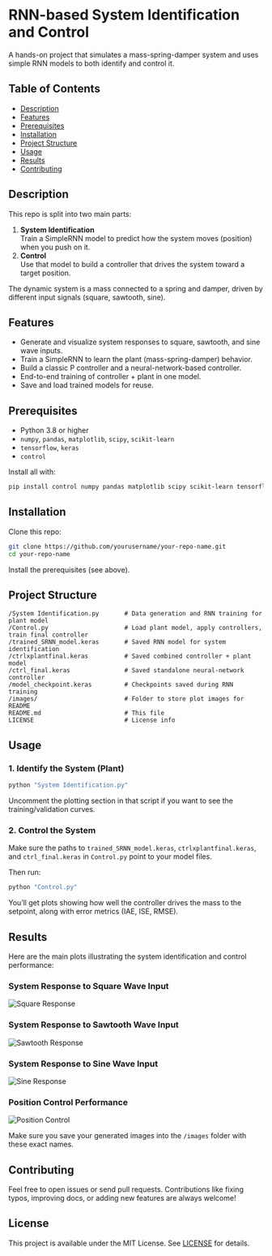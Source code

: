 # RNN-based System Identification and Control

A hands-on project that simulates a mass-spring-damper system and uses simple RNN models to both identify and control it.

## Table of Contents
- [Description](#description)
- [Features](#features)
- [Prerequisites](#prerequisites)
- [Installation](#installation)
- [Project Structure](#project-structure)
- [Usage](#usage)
- [Results](#results)
- [Contributing](#contributing)

## Description

This repo is split into two main parts:

1. **System Identification**  
   Train a SimpleRNN model to predict how the system moves (position) when you push on it.
2. **Control**  
   Use that model to build a controller that drives the system toward a target position.

The dynamic system is a mass connected to a spring and damper, driven by different input signals (square, sawtooth, sine).

## Features

- Generate and visualize system responses to square, sawtooth, and sine wave inputs.
- Train a SimpleRNN to learn the plant (mass-spring-damper) behavior.
- Build a classic P controller and a neural-network-based controller.
- End-to-end training of controller + plant in one model.
- Save and load trained models for reuse.

## Prerequisites

- Python 3.8 or higher
- `numpy`, `pandas`, `matplotlib`, `scipy`, `scikit-learn`
- `tensorflow`, `keras`
- `control`

Install all with:
```bash
pip install control numpy pandas matplotlib scipy scikit-learn tensorflow keras
```

## Installation

Clone this repo:
```bash
git clone https://github.com/yourusername/your-repo-name.git
cd your-repo-name
```

Install the prerequisites (see above).

## Project Structure

```
/System Identification.py       # Data generation and RNN training for plant model
/Control.py                     # Load plant model, apply controllers, train final controller
/trained_SRNN_model.keras       # Saved RNN model for system identification
/ctrlxplantfinal.keras          # Saved combined controller + plant model
/ctrl_final.keras               # Saved standalone neural-network controller
/model_checkpoint.keras         # Checkpoints saved during RNN training
/images/                        # Folder to store plot images for README
README.md                       # This file
LICENSE                         # License info
```

## Usage

### 1. Identify the System (Plant)

```bash
python "System Identification.py"
```

Uncomment the plotting section in that script if you want to see the training/validation curves.

### 2. Control the System

Make sure the paths to `trained_SRNN_model.keras`, `ctrlxplantfinal.keras`, and `ctrl_final.keras` in `Control.py` point to your model files.

Then run:
```bash
python "Control.py"
```

You’ll get plots showing how well the controller drives the mass to the setpoint, along with error metrics (IAE, ISE, RMSE).

## Results

Here are the main plots illustrating the system identification and control performance:

### System Response to Square Wave Input
![Square Response](images/square_response.png)

### System Response to Sawtooth Wave Input
![Sawtooth Response](images/sawtooth_response.png)

### System Response to Sine Wave Input
![Sine Response](images/sine_response.png)

### Position Control Performance
![Position Control](images/position_control.png)

Make sure you save your generated images into the `/images` folder with these exact names.

## Contributing

Feel free to open issues or send pull requests. Contributions like fixing typos, improving docs, or adding new features are always welcome!

## License

This project is available under the MIT License. See [LICENSE](LICENSE) for details.

